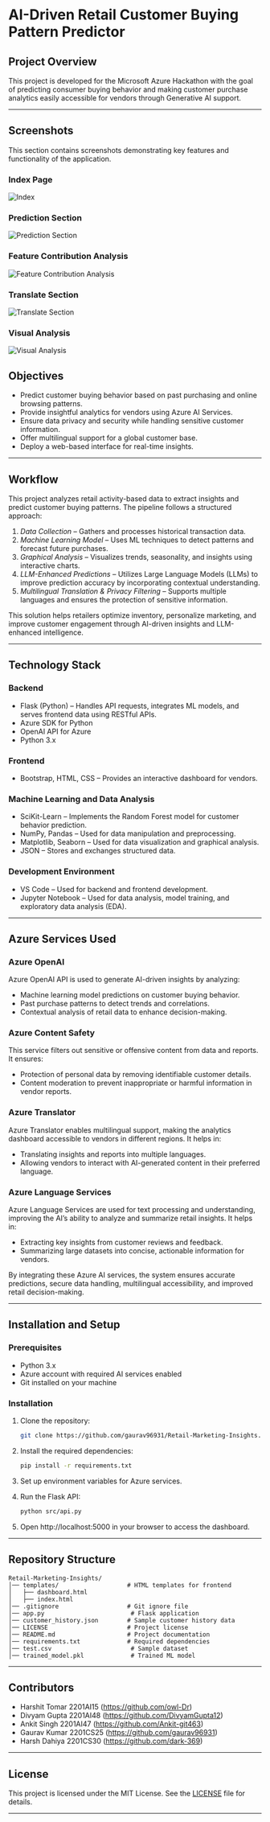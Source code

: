 # AI-Driven Retail Customer Buying Pattern Predictor



## Project Overview

This project is developed for the Microsoft Azure Hackathon with the goal of predicting consumer buying behavior and making customer purchase analytics easily accessible for vendors through Generative AI support.

---

## Screenshots

This section contains screenshots demonstrating key features and functionality of the application.

### Index Page

![Index](screenshots/index.png "Index")

### Prediction Section

![Prediction Section](screenshots/Predictions.png "Prediction Section")

### Feature Contribution Analysis

![Feature Contribution Analysis](screenshots/Feature_contribution_analysis.png "Feature Contribution Analysis")

### Translate Section

![Translate Section](screenshots/translation.png "Translate Section")

### Visual Analysis

![Visual Analysis](screenshots/Analysis_Visuals.png "Visual Analysis")



## Objectives

- Predict customer buying behavior based on past purchasing and online browsing patterns.
- Provide insightful analytics for vendors using Azure AI Services.
- Ensure data privacy and security while handling sensitive customer information.
- Offer multilingual support for a global customer base.
- Deploy a web-based interface for real-time insights.

---

## Workflow

This project analyzes retail activity-based data to extract insights and predict customer buying patterns. The pipeline follows a structured approach:

1. *Data Collection* – Gathers and processes historical transaction data.
2. *Machine Learning Model* – Uses ML techniques to detect patterns and forecast future purchases.
3. *Graphical Analysis* – Visualizes trends, seasonality, and insights using interactive charts.
4. *LLM-Enhanced Predictions* – Utilizes Large Language Models (LLMs) to improve prediction accuracy by incorporating contextual understanding.
5. *Multilingual Translation & Privacy Filtering* – Supports multiple languages and ensures the protection of sensitive information.

This solution helps retailers optimize inventory, personalize marketing, and improve customer engagement through AI-driven insights and LLM-enhanced intelligence.

---

## Technology Stack

### Backend

- Flask (Python) – Handles API requests, integrates ML models, and serves frontend data using RESTful APIs.
- Azure SDK for Python
- OpenAI API for Azure
- Python 3.x

### Frontend

- Bootstrap, HTML, CSS – Provides an interactive dashboard for vendors.

### Machine Learning and Data Analysis

- SciKit-Learn – Implements the Random Forest model for customer behavior prediction.
- NumPy, Pandas – Used for data manipulation and preprocessing.
- Matplotlib, Seaborn – Used for data visualization and graphical analysis.
- JSON – Stores and exchanges structured data.

### Development Environment

- VS Code – Used for backend and frontend development.
- Jupyter Notebook – Used for data analysis, model training, and exploratory data analysis (EDA).

---

## Azure Services Used

### Azure OpenAI

Azure OpenAI API is used to generate AI-driven insights by analyzing:

- Machine learning model predictions on customer buying behavior.
- Past purchase patterns to detect trends and correlations.
- Contextual analysis of retail data to enhance decision-making.

### Azure Content Safety

This service filters out sensitive or offensive content from data and reports. It ensures:

- Protection of personal data by removing identifiable customer details.
- Content moderation to prevent inappropriate or harmful information in vendor reports.

### Azure Translator

Azure Translator enables multilingual support, making the analytics dashboard accessible to vendors in different regions. It helps in:

- Translating insights and reports into multiple languages.
- Allowing vendors to interact with AI-generated content in their preferred language.

### Azure Language Services

Azure Language Services are used for text processing and understanding, improving the AI’s ability to analyze and summarize retail insights. It helps in:

- Extracting key insights from customer reviews and feedback.
- Summarizing large datasets into concise, actionable information for vendors.

By integrating these Azure AI services, the system ensures accurate predictions, secure data handling, multilingual accessibility, and improved retail decision-making.

---

## Installation and Setup

### Prerequisites

- Python 3.x
- Azure account with required AI services enabled
- Git installed on your machine

### Installation

1. Clone the repository:
   ```sh
   git clone https://github.com/gaurav96931/Retail-Marketing-Insights.git
   ```
   
2. Install the required dependencies:
   ```sh
   pip install -r requirements.txt
   ```
3. Set up environment variables for Azure services.
4. Run the Flask API:
   ```sh
   python src/api.py
   ```
5. Open http://localhost:5000 in your browser to access the dashboard.

---

## Repository Structure

```
Retail-Marketing-Insights/
│── templates/                   # HTML templates for frontend
│   ├── dashboard.html
│   ├── index.html
│── .gitignore                   # Git ignore file
│── app.py                        # Flask application
│── customer_history.json        # Sample customer history data
│── LICENSE                      # Project license
│── README.md                    # Project documentation
│── requirements.txt             # Required dependencies
│── test.csv                      # Sample dataset
│── trained_model.pkl             # Trained ML model
```

---


## Contributors

- Harshit Tomar 2201AI15 (https://github.com/owl-Dr)
- Divyam Gupta 2201AI48 (https://github.com/DivyamGupta12)
- Ankit Singh  2201AI47 (https://github.com/Ankit-git463)
- Gaurav Kumar 2201CS25 (https://github.com/gaurav96931)
- Harsh Dahiya 2201CS30 (https://github.com/dark-369)


---

## License

This project is licensed under the MIT License. See the [LICENSE](https://github.com/gaurav96931/Retail-Marketing-Insights/blob/main/LICENSE) file for details.

---
